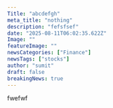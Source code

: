 ```yaml
---
Title: "abcdefgh"
meta_title: "nothing"
description: "fefsfsef"
date: "2025-08-11T06:02:35.622Z"
Image: ""
featureImage: ""
newsCategories: ["Finance"]
newsTags: ["stocks"]
author: "sumit"
draft: false
breakingNews: true
---
```


fwefwf
